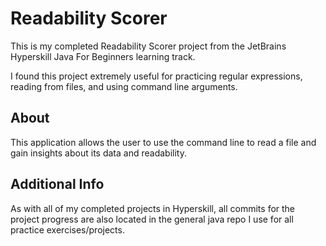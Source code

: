 # Readability Scorer

This is my completed Readability Scorer project from the JetBrains Hyperskill Java For Beginners learning track.

I found this project extremely useful for practicing regular expressions, reading from files, and using command line arguments. 

## About

This application allows the user to use the command line to read a file and gain insights about its data and readability.

## Additional Info

As with all of my completed projects in Hyperskill, all commits for the project progress are also located in the general java repo I use for all practice exercises/projects.